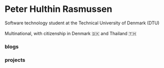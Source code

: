 # Peter Hulthin Rasmussen

Software technology student at the Technical University of Denmark (DTU)\
\
Multinational, with citizenship in Denmark 🇩🇰 and Thailand 🇹🇭


### blogs

### projects
